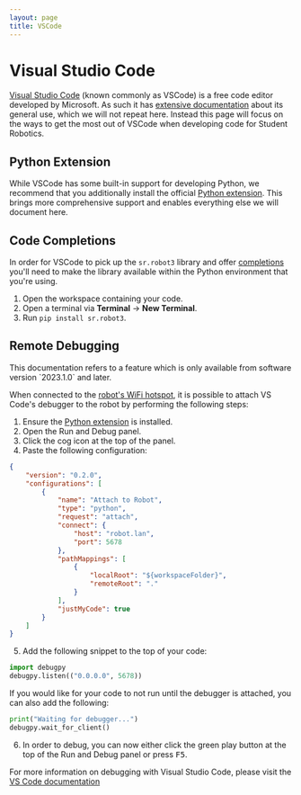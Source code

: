 ```yaml
---
layout: page
title: VSCode
---
```


# Visual Studio Code

[Visual Studio Code][vscode] (known commonly as VSCode) is a free code editor
developed by Microsoft. As such it has [extensive documentation][vscode-docs]
about its general use, which we will not repeat here. Instead this page will
focus on the ways to get the most out of VSCode when developing code for Student
Robotics.

<!-- We link to the homepage as that has a big install button --->
[vscode]: https://code.visualstudio.com
<!-- but we also want to link directly to their docs so people have a starting point --->
[vscode-docs]: https://code.visualstudio.com/docs

## Python Extension

While VSCode has some built-in support for developing Python, we recommend that
you additionally install the official [Python extension][ms-python.python]. This
brings more comprehensive support and enables everything else we will document
here.

[ms-python.python]: https://marketplace.visualstudio.com/items?itemName=ms-python.python

## Code Completions

In order for VSCode to pick up the `sr.robot3` library and offer [completions][code-completion]
you'll need to make the library available within the Python environment that you're using.

1. Open the workspace containing your code.
2. Open a terminal via **Terminal** &rarr; **New Terminal**.
3. Run `pip install sr.robot3`.

[code-completion]: https://en.wikipedia.org/wiki/Autocomplete#In_source_code_editors

## Remote Debugging

<div class="info">
This documentation refers to a feature which is only available from software version `2023.1.0` and later.
</div>

When connected to the [robot's WiFi hotspot](/docs/kit/wifi), it is possible to attach VS Code's
debugger to the robot by performing the following steps:

1. Ensure the [Python extension](#python-extension) is installed.
2. Open the Run and Debug panel.
3. Click the cog icon at the top of the panel.
4. Paste the following configuration:
```json
{
    "version": "0.2.0",
    "configurations": [
        {
            "name": "Attach to Robot",
            "type": "python",
            "request": "attach",
            "connect": {
                "host": "robot.lan",
                "port": 5678
            },
            "pathMappings": [
                {
                    "localRoot": "${workspaceFolder}",
                    "remoteRoot": "."
                }
            ],
            "justMyCode": true
        }
    ]
}
```
5. Add the following snippet to the top of your code:
```python
import debugpy
debugpy.listen(("0.0.0.0", 5678))
```

If you would like for your code to not run until the debugger is attached, you can also add the following:
```python
print("Waiting for debugger...")
debugpy.wait_for_client()
```

6. In order to debug, you can now either click the green play button at the top of the Run and Debug panel or press <kbd>F5</kbd>.

For more information on debugging with Visual Studio Code, please visit the [VS Code documentation][vs-code-debug-docs]

[vs-code-debug-docs]: https://code.visualstudio.com/Docs/editor/debugging
